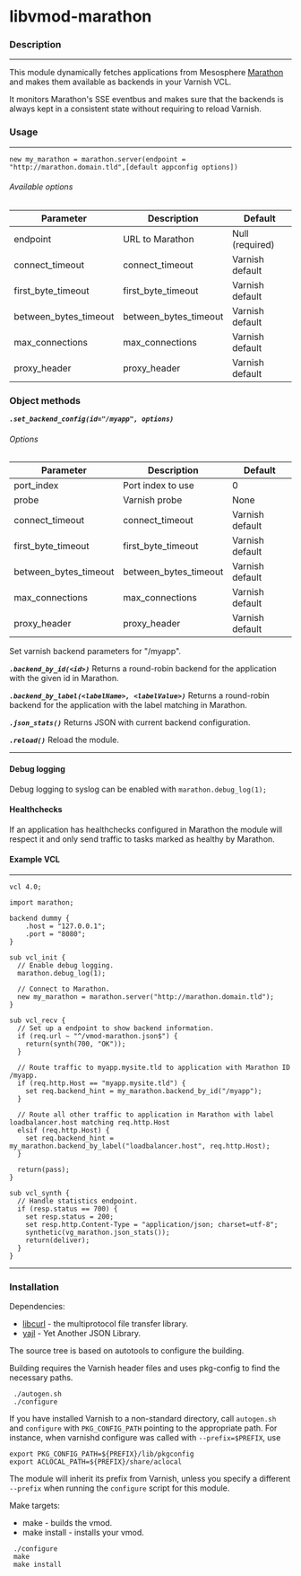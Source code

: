 # libvmod-marathon

### Description
---
This module dynamically fetches applications from Mesosphere [Marathon](https://mesosphere.github.io/marathon/) and makes them available as backends in your Varnish VCL.

It monitors Marathon's SSE eventbus and makes sure that the backends is always kept in a consistent state without requiring to reload Varnish.

### Usage
---
``` new my_marathon = marathon.server(endpoint = "http://marathon.domain.tld",[default appconfig options]) ```

###### Available options
| Parameter             | Description                 | Default                |
|-----------------------|-----------------------------|------------------------|
| endpoint              | URL to Marathon             | Null (required)        |
| connect_timeout       | connect_timeout             | Varnish default        |
| first_byte_timeout    | first_byte_timeout          | Varnish default        |
| between_bytes_timeout | between_bytes_timeout       | Varnish default        |
| max_connections       | max_connections             | Varnish default        |
| proxy_header          | proxy_header                | Varnish default        |

### Object methods
***``` .set_backend_config(id="/myapp", options) ```***

###### Options
| Parameter             | Description                 | Default                |
|-----------------------|-----------------------------|------------------------|
| port_index            | Port index to use           | 0                      |
| probe                 | Varnish probe               | None                   |
| connect_timeout       | connect_timeout             | Varnish default        |
| first_byte_timeout    | first_byte_timeout          | Varnish default        |
| between_bytes_timeout | between_bytes_timeout       | Varnish default        |
| max_connections       | max_connections             | Varnish default        |
| proxy_header          | proxy_header                | Varnish default        |

Set varnish backend parameters for "/myapp".


***``` .backend_by_id(<id>) ```***
Returns a round-robin backend for the application with the given id in Marathon.

***``` .backend_by_label(<labelName>, <labelValue>) ```***
Returns a round-robin backend for the application with the label <labelName> matching <labelValue> in Marathon.

***``` .json_stats() ```***
Returns JSON with current backend configuration.

***``` .reload() ```***
Reload the module.

---
#### Debug logging
Debug logging to syslog can be enabled with ``` marathon.debug_log(1); ```

#### Healthchecks
If an application has healthchecks configured in Marathon the module will respect it and only send traffic to tasks marked as healthy by Marathon.

#### Example VCL
---
```
vcl 4.0;

import marathon;

backend dummy {
    .host = "127.0.0.1";
    .port = "8080";
}

sub vcl_init {
  // Enable debug logging.
  marathon.debug_log(1);

  // Connect to Marathon.
  new my_marathon = marathon.server("http://marathon.domain.tld");
}

sub vcl_recv {
  // Set up a endpoint to show backend information.
  if (req.url ~ "^/vmod-marathon.json$") {
    return(synth(700, "OK"));
  }

  // Route traffic to myapp.mysite.tld to application with Marathon ID /myapp.
  if (req.http.Host == "myapp.mysite.tld") {
    set req.backend_hint = my_marathon.backend_by_id("/myapp");
  }

  // Route all other traffic to application in Marathon with label loadbalancer.host matching req.http.Host
  elsif (req.http.Host) {
    set req.backend_hint = my_marathon.backend_by_label("loadbalancer.host", req.http.Host);
  }

  return(pass);
}

sub vcl_synth {
  // Handle statistics endpoint.
  if (resp.status == 700) {
    set resp.status = 200;
    set resp.http.Content-Type = "application/json; charset=utf-8";
    synthetic(vg_marathon.json_stats());
    return(deliver);
  }
}
```
---
### Installation

Dependencies:
* [libcurl](https://curl.haxx.se/libcurl/) - the multiprotocol file transfer library.
* [yajl](https://lloyd.github.io/yajl/) - Yet Another JSON Library.


The source tree is based on autotools to configure the building.

Building requires the Varnish header files and uses pkg-config to find
the necessary paths.

```
 ./autogen.sh
 ./configure
```

If you have installed Varnish to a non-standard directory, call
``autogen.sh`` and ``configure`` with ``PKG_CONFIG_PATH`` pointing to
the appropriate path. For instance, when varnishd configure was called
with ``--prefix=$PREFIX``, use

 ```
 export PKG_CONFIG_PATH=${PREFIX}/lib/pkgconfig
 export ACLOCAL_PATH=${PREFIX}/share/aclocal
 ```

The module will inherit its prefix from Varnish, unless you specify a
different ``--prefix`` when running the ``configure`` script for this
module.

Make targets:

* make - builds the vmod.
* make install - installs your vmod.

```
 ./configure
 make
 make install
 ```
